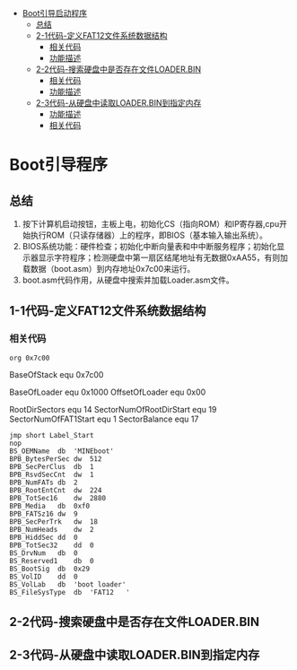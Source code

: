 - [Boot引导启动程序](#Boot引导启动程序)
	- [总结](#总结)
	- [2-1代码-定义FAT12文件系统数据结构](#2-1代码-定义FAT12文件系统数据结构)
		- [相关代码](#相关代码)
		- [功能描述](#功能描述)
	- [2-2代码-搜索硬盘中是否存在文件LOADER.BIN](#2-2代码-搜索硬盘中是否存在文件LOADER.BIN)
        - [相关代码](#相关代码)
		- [功能描述](#功能描述)
	- [2-3代码-从硬盘中读取LOADER.BIN到指定内存](#2-3代码-从硬盘中读取LOADER.BIN到指定内存)
		- [功能描述](#功能描述)
        - [相关代码](#相关代码)


# Boot引导程序

## 总结

1. 按下计算机启动按钮，主板上电，初始化CS（指向ROM）和IP寄存器,cpu开始执行ROM（只读存储器）上的程序，即BIOS（基本输入输出系统）。
2. BIOS系统功能：硬件检查；初始化中断向量表和中中断服务程序；初始化显示器显示字符程序；检测硬盘中第一扇区结尾地址有无数据0xAA55，有则加载数据（boot.asm）到内存地址0x7c00来运行。
3. boot.asm代码作用，从硬盘中搜索并加载Loader.asm文件。

## 1-1代码-定义FAT12文件系统数据结构

### 相关代码
	org	0x7c00	

BaseOfStack	equ	0x7c00

BaseOfLoader	equ	0x1000
OffsetOfLoader	equ	0x00

RootDirSectors	equ	14
SectorNumOfRootDirStart	equ	19
SectorNumOfFAT1Start	equ	1
SectorBalance	equ	17	

	jmp	short Label_Start
	nop
	BS_OEMName	db	'MINEboot'
	BPB_BytesPerSec	dw	512
	BPB_SecPerClus	db	1
	BPB_RsvdSecCnt	dw	1
	BPB_NumFATs	db	2
	BPB_RootEntCnt	dw	224
	BPB_TotSec16	dw	2880
	BPB_Media	db	0xf0
	BPB_FATSz16	dw	9
	BPB_SecPerTrk	dw	18
	BPB_NumHeads	dw	2
	BPB_HiddSec	dd	0
	BPB_TotSec32	dd	0
	BS_DrvNum	db	0
	BS_Reserved1	db	0
	BS_BootSig	db	0x29
	BS_VolID	dd	0
	BS_VolLab	db	'boot loader'
	BS_FileSysType	db	'FAT12   '
## 2-2代码-搜索硬盘中是否存在文件LOADER.BIN

## 2-3代码-从硬盘中读取LOADER.BIN到指定内存